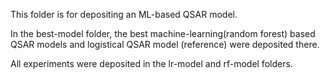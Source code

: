This folder is for depositing an ML-based QSAR model.

In the best-model folder, the best machine-learning(random forest) based QSAR models and logistical QSAR model
(reference) were deposited there.

All experiments were deposited in the lr-model and rf-model folders.
